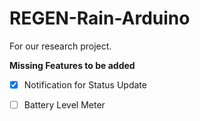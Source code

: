 # REGEN-Rain-Arduino
For our research project.

**Missing Features to be added**
+ [x] Notification for Status Update
+ [ ] Battery Level Meter

